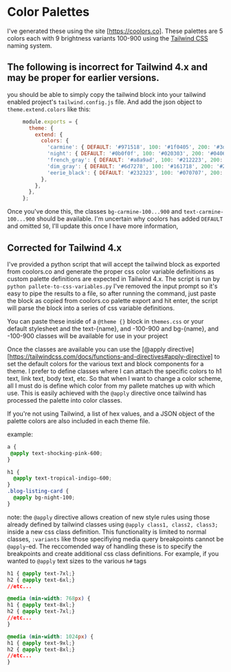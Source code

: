 # Color Palettes 
I've generated these using the site [https://coolors.co]. These palettes are 
5 colors each with 9 brightness variants 100-900 using the 
[Tailwind CSS](https://tailwindcss.com/docs) 
naming system.

## The following is incorrect for Tailwind 4.x and may be proper for earlier versions.
 you should be able to simply copy the tailwind block into your 
tailwind enabled project's `tailwind.config.js` file. And add the json object
to `theme.extend.colors` like this:

```js
     module.exports = {
       theme: {
         extend: {
           colors: {
             'carmine': { DEFAULT: '#971518', 100: '#1f0405', 200: '#3d0809', ... 900: '#f7c4c5' }, 
             'night': { DEFAULT: '#0b0f0f', 100: '#020303', 200: '#040606', ... 900: '#c7d6d6' }, 
             'french_gray': { DEFAULT: '#a8a9ad', 100: '#212223', 200: '#424346', ... 900: '#eeeeef' }, 
             'dim_gray': { DEFAULT: '#6d7278', 100: '#161718', 200: '#2c2e30', ... 900: '#e2e3e4' }, 
             'eerie_black': { DEFAULT: '#232323', 100: '#070707', 200: '#0e0e0e',... 900: '#d3d3d3' }
           },
         },
       },
     };

```
Once you've done this, the classes `bg-carmine-100...900` and `text-carmine-100...900`
should be available. I'm uncertain why coolors has added `DEFAULT` and omitted `50`, 
I'll update this once I have more information,

## Corrected for Tailwind 4.x 
I've provided a python script that will accept the tailwind block as exported from
coolors.co and generate the proper css color variable definitions as custom palette 
definitions are expected in Tailwind 4.x. The script is run by `python pallete-to-css-variables.py`
I've removed the input prompt so it's easy to pipe the results to a file, so 
after running the command, just paste the block as copied from coolors.co palette export
and hit enter, the script will parse the block into a series of css variable definitions.

You can paste these inside of a `@theme {}` block in `themes.css` or your default stylesheet
and the text-{name}, and -100-900 and bg-{name}, and -100-900 classes will be available for use in your project

Once the classes are available you can use the [@apply directive][https://tailwindcss.com/docs/functions-and-directives#apply-directive] 
to set the default colors for the various text and block components for a 
theme. I prefer to define classes where I can attach the specific colors to 
h1 text, link text, body text, etc. So that when I want to change a color scheme, all
I must do is define which color from my pallete matches up with which use. This
is easily achieved with the `@apply` directive once tailwind has processed the palette 
into color classes. 

If you're not using Tailwind, a list of hex values, and a JSON object of the 
palette colors are also included in each theme file.

example:

```css
a {
 @apply text-shocking-pink-600;
}

h1 {
  @apply text-tropical-indigo-600;
}
.blog-listing-card {
  @apply bg-night-100;
}
```


note: the `@apply` directive allows creation of new style rules using those
already defined by tailwind classes using `@apply class1, class2, class3;`
inside a new css class definition. This functionality is limited to normal
classes, `:variants` like those specifiying media query breakpoints cannot be
`@apply`-ed. The reccomended way of handling these is to specify the breakpoints
and create additional css class definitions. For example, if you wanted to 
`@apply` text sizes to the various `h#` tags

```css
h1 { @apply text-7xl;}
h2 { @apply text-6xl;}
//etc...

@media (min-width: 768px) {
h1 { @apply text-8xl;}
h2 { @apply text-7xl;}
//etc...
}

@media (min-width: 1024px) {
h1 { @apply text-9xl;}
h2 { @apply text-8xl;}
//etc...
}
```


